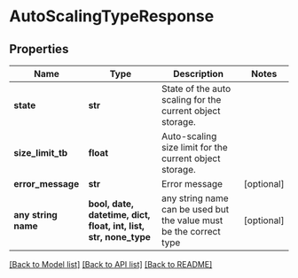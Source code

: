 # AutoScalingTypeResponse


## Properties
Name | Type | Description | Notes
------------ | ------------- | ------------- | -------------
**state** | **str** | State of the auto scaling for the current object storage. | 
**size_limit_tb** | **float** | Auto-scaling size limit for the current object storage. | 
**error_message** | **str** | Error message | [optional] 
**any string name** | **bool, date, datetime, dict, float, int, list, str, none_type** | any string name can be used but the value must be the correct type | [optional]

[[Back to Model list]](../README.md#documentation-for-models) [[Back to API list]](../README.md#documentation-for-api-endpoints) [[Back to README]](../README.md)


